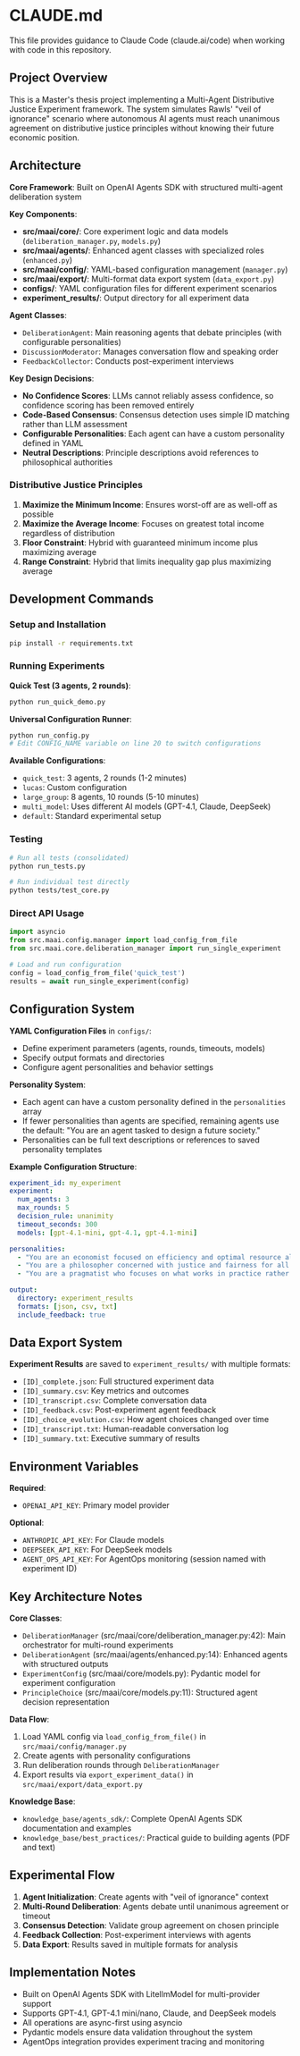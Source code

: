# CLAUDE.md

This file provides guidance to Claude Code (claude.ai/code) when working with code in this repository.

## Project Overview

This is a Master's thesis project implementing a Multi-Agent Distributive Justice Experiment framework. The system simulates Rawls' "veil of ignorance" scenario where autonomous AI agents must reach unanimous agreement on distributive justice principles without knowing their future economic position.

## Architecture

**Core Framework**: Built on OpenAI Agents SDK with structured multi-agent deliberation system

**Key Components**:
- **src/maai/core/**: Core experiment logic and data models (`deliberation_manager.py`, `models.py`)
- **src/maai/agents/**: Enhanced agent classes with specialized roles (`enhanced.py`)
- **src/maai/config/**: YAML-based configuration management (`manager.py`)
- **src/maai/export/**: Multi-format data export system (`data_export.py`)
- **configs/**: YAML configuration files for different experiment scenarios
- **experiment_results/**: Output directory for all experiment data

**Agent Classes**: 
- `DeliberationAgent`: Main reasoning agents that debate principles (with configurable personalities)
- `DiscussionModerator`: Manages conversation flow and speaking order
- `FeedbackCollector`: Conducts post-experiment interviews

**Key Design Decisions**:
- **No Confidence Scores**: LLMs cannot reliably assess confidence, so confidence scoring has been removed entirely
- **Code-Based Consensus**: Consensus detection uses simple ID matching rather than LLM assessment
- **Configurable Personalities**: Each agent can have a custom personality defined in YAML
- **Neutral Descriptions**: Principle descriptions avoid references to philosophical authorities

### Distributive Justice Principles
1. **Maximize the Minimum Income**: Ensures worst-off are as well-off as possible
2. **Maximize the Average Income**: Focuses on greatest total income regardless of distribution  
3. **Floor Constraint**: Hybrid with guaranteed minimum income plus maximizing average
4. **Range Constraint**: Hybrid that limits inequality gap plus maximizing average

## Development Commands

### Setup and Installation
```bash
pip install -r requirements.txt
```

### Running Experiments

**Quick Test (3 agents, 2 rounds)**:
```bash
python run_quick_demo.py
```

**Universal Configuration Runner**:
```bash
python run_config.py
# Edit CONFIG_NAME variable on line 20 to switch configurations
```

**Available Configurations**:
- `quick_test`: 3 agents, 2 rounds (1-2 minutes)
- `lucas`: Custom configuration
- `large_group`: 8 agents, 10 rounds (5-10 minutes)
- `multi_model`: Uses different AI models (GPT-4.1, Claude, DeepSeek)
- `default`: Standard experimental setup

### Testing
```bash
# Run all tests (consolidated)
python run_tests.py

# Run individual test directly
python tests/test_core.py
```

### Direct API Usage
```python
import asyncio
from src.maai.config.manager import load_config_from_file
from src.maai.core.deliberation_manager import run_single_experiment

# Load and run configuration
config = load_config_from_file('quick_test')
results = await run_single_experiment(config)
```

## Configuration System

**YAML Configuration Files** in `configs/`:
- Define experiment parameters (agents, rounds, timeouts, models)
- Specify output formats and directories
- Configure agent personalities and behavior settings

**Personality System**:
- Each agent can have a custom personality defined in the `personalities` array
- If fewer personalities than agents are specified, remaining agents use the default: "You are an agent tasked to design a future society."
- Personalities can be full text descriptions or references to saved personality templates

**Example Configuration Structure**:
```yaml
experiment_id: my_experiment
experiment:
  num_agents: 3
  max_rounds: 5
  decision_rule: unanimity
  timeout_seconds: 300
  models: [gpt-4.1-mini, gpt-4.1, gpt-4.1-mini]

personalities:
  - "You are an economist focused on efficiency and optimal resource allocation."
  - "You are a philosopher concerned with justice and fairness for all members of society."
  - "You are a pragmatist who focuses on what works in practice rather than theory."

output:
  directory: experiment_results
  formats: [json, csv, txt]
  include_feedback: true
```

## Data Export System

**Experiment Results** are saved to `experiment_results/` with multiple formats:
- `[ID]_complete.json`: Full structured experiment data
- `[ID]_summary.csv`: Key metrics and outcomes
- `[ID]_transcript.csv`: Complete conversation data
- `[ID]_feedback.csv`: Post-experiment agent feedback
- `[ID]_choice_evolution.csv`: How agent choices changed over time
- `[ID]_transcript.txt`: Human-readable conversation log
- `[ID]_summary.txt`: Executive summary of results

## Environment Variables

**Required**:
- `OPENAI_API_KEY`: Primary model provider

**Optional**:
- `ANTHROPIC_API_KEY`: For Claude models
- `DEEPSEEK_API_KEY`: For DeepSeek models
- `AGENT_OPS_API_KEY`: For AgentOps monitoring (session named with experiment ID)

## Key Architecture Notes

**Core Classes**:
- `DeliberationManager` (src/maai/core/deliberation_manager.py:42): Main orchestrator for multi-round experiments
- `DeliberationAgent` (src/maai/agents/enhanced.py:14): Enhanced agents with structured outputs
- `ExperimentConfig` (src/maai/core/models.py): Pydantic model for experiment configuration
- `PrincipleChoice` (src/maai/core/models.py:11): Structured agent decision representation

**Data Flow**:
1. Load YAML config via `load_config_from_file()` in `src/maai/config/manager.py`
2. Create agents with personality configurations
3. Run deliberation rounds through `DeliberationManager`
4. Export results via `export_experiment_data()` in `src/maai/export/data_export.py`

**Knowledge Base**:
- `knowledge_base/agents_sdk/`: Complete OpenAI Agents SDK documentation and examples
- `knowledge_base/best_practices/`: Practical guide to building agents (PDF and text)

## Experimental Flow

1. **Agent Initialization**: Create agents with "veil of ignorance" context
2. **Multi-Round Deliberation**: Agents debate until unanimous agreement or timeout
3. **Consensus Detection**: Validate group agreement on chosen principle
4. **Feedback Collection**: Post-experiment interviews with agents
5. **Data Export**: Results saved in multiple formats for analysis

## Implementation Notes

- Built on OpenAI Agents SDK with LitellmModel for multi-provider support
- Supports GPT-4.1, GPT-4.1 mini/nano, Claude, and DeepSeek models
- All operations are async-first using asyncio
- Pydantic models ensure data validation throughout the system
- AgentOps integration provides experiment tracing and monitoring